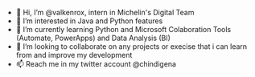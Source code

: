 - 👋 Hi, I’m @valkenrox, intern in Michelin's Digital Team
- 👀 I’m interested in Java and Python features 
- 🌱 I’m currently learning Python and Microsoft Colaboration Tools (Automate, PowerApps) and Data Analysis (BI)
- 💞️ I’m looking to collaborate on any projects or execise that i can learn from and improve my development
- 📫 Reach me in my twitter account @chindigena

<!---
valkenrox/valkenrox is a ✨ special ✨ repository because its `README.md` (this file) appears on your GitHub profile.
You can click the Preview link to take a look at your changes.
--->
